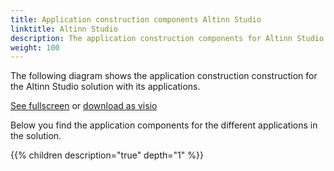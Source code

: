 ```yaml
---
title: Application construction components Altinn Studio
linktitle: Altinn Studio
description: The application construction components for Altinn Studio includes all components uses to create the Altinn Studio Applications.
weight: 100
---
```


The following diagram shows the application construction construction for the Altinn Studio solution with its applications.

[See fullscreen](/teknologi/altinnstudio/architecture/components/application/construction/altinn-studio/altinnstudio_application_construction_architecture.svg)
or [download as visio](/teknologi/altinnstudio/architecture/components/application/construction/altinn-studio/altinnstudio_application_construction_architecture.vsdx)

<object data="altinnstudio_application_construction_architecture.svg" type="image/svg+xml" style="width: 100%;"></object>

Below you find the application components for the different applications in the solution.

{{% children description="true" depth="1" %}}
